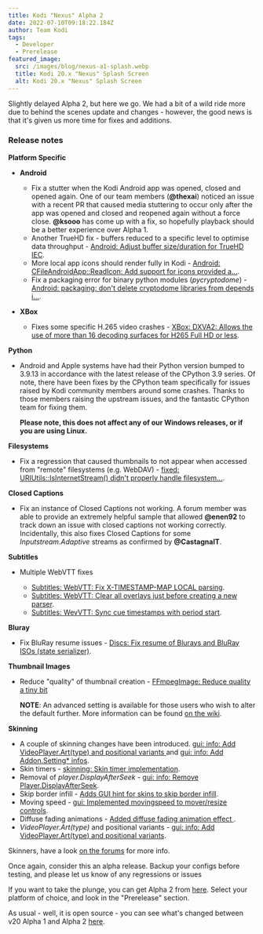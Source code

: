 ```yaml
---
title: Kodi "Nexus" Alpha 2
date: 2022-07-10T09:18:22.184Z
author: Team Kodi
tags:
  - Developer
  - Prerelease
featured_image:
  src: /images/blog/nexus-a1-splash.webp
  title: Kodi 20.x "Nexus" Splash Screen
  alt: Kodi 20.x "Nexus" Splash Screen
---
```

Slightly delayed Alpha 2, but here we go. We had a bit of a wild ride more due to behind the scenes update and changes - however, the good news is that it's given us more time for fixes and additions.

### **Release notes**

**Platform Specific**

* **Android**

  * Fix a stutter when the Kodi Android app was opened, closed and opened again. One of our team members (**@thexai**) noticed an issue with a recent PR that caused media stuttering to occur only after the app was opened and closed and reopened again without a force close. **@ksooo** has come up with a fix, so hopefully playback should be a better experience over Alpha 1.
  * Another TrueHD fix - buffers reduced to a specific level to optimise data throughput - [Android: Adjust buffer size/duration for TrueHD IEC](https://github.com/xbmc/xbmc/pull/21428).
  * More local app icons should render fully in Kodi - [Android: CFileAndroidApp::ReadIcon: Add support for icons provided a...](https://github.com/xbmc/xbmc/pull/21423).
  * Fix a packaging error for binary python modules (*pycryptodome*) - [Android: packaging: don't delete cryptodome libraries from depends i...](https://github.com/xbmc/xbmc/pull/21561).
* **XBox**

  * Fixes some specific H.265 video crashes - [XBox: DXVA2: Allows the use of more than 16 decoding surfaces for H265 Full HD or less](https://github.com/xbmc/xbmc/pull/21497).

**Python**

* Android and Apple systems have had their Python version bumped to 3.9.13 in accordance with the latest release of the CPython 3.9 series. Of note, there have been fixes by the CPython team specifically for issues raised by Kodi community members around some crashes. Thanks to those members raising the upstream issues, and the fantastic CPython team for fixing them.

  **Please note, this does not affect any of our Windows releases, or if you are using Linux.**

**Filesystems**

* Fix a regression that caused thumbnails to not appear when accessed from "remote" filesystems (e.g. WebDAV) - [fixed: URIUtils::IsInternetStream() didn't properly handle filesystem...](https://github.com/xbmc/xbmc/pull/21494).

**Closed Captions**

* Fix an instance of Closed Captions not working. A forum member was able to provide an extremely helpful sample that allowed **@enen92** to track down an issue with closed captions not working correctly. Incidentally, this also fixes Closed Captions for some *Inputstream.Adaptive* streams as confirmed by **@CastagnaIT**.

**Subtitles**

* Multiple WebVTT fixes

  * [Subtitles: WebVTT: Fix X-TIMESTAMP-MAP LOCAL parsing](https://github.com/xbmc/xbmc/pull/21457).
  * [Subtitles: WebVTT: Clear all overlays just before creating a new parser](https://github.com/xbmc/xbmc/pull/21650).
  * [Subtitles: WevVTT: Sync cue timestamps with period start](https://github.com/xbmc/xbmc/pull/21523).

**Bluray**

* Fix BluRay resume issues - [Discs: Fix resume of Blurays and BluRay ISOs (state serializer)](https://github.com/xbmc/xbmc/pull/21462).

**Thumbnail Images**

* Reduce "quality" of thumbnail creation - [FFmpegImage: Reduce quality a tiny bit](https://github.com/xbmc/xbmc/pull/21418)

  **NOTE**: An advanced setting is available for those users who wish to alter the default further. More information can be found [on the wiki](https://kodi.wiki/view/Advancedsettings.xml#Library_artwork).

**Skinning**

* A couple of skinning changes have been introduced. [gui: info: Add VideoPlayer.Art(type) and positional variants ](https://github.com/xbmc/xbmc/pull/21401) and [gui: info: Add Addon.Setting* infos](https://github.com/xbmc/xbmc/pull/21405).
* Skin timers - [skinning: Skin timer implementation](https://github.com/xbmc/xbmc/pull/21320).
* Removal of *player.DisplayAfterSeek* - [gui: info: Remove Player.DisplayAfterSeek](https://github.com/xbmc/xbmc/pull/21425).
* Skip border infill - [Adds GUI hint for skins to skip border infill](https://github.com/xbmc/xbmc/pull/20754).
* Moving speed - [gui: Implemented movingspeed to mover/resize controls](https://github.com/xbmc/xbmc/pull/21364).
* Diffuse fading animations - [Added diffuse fading animation effect ](https://github.com/xbmc/xbmc/pull/21400).
* *VideoPlayer.Art(type)* and positional variants - [gui: info: Add VideoPlayer.Art(type) and positional variants](https://github.com/xbmc/xbmc/pull/21401).

Skinners, have a look [on the forums](https://forum.kodi.tv/showthread.php?tid=363553) for more info.

Once again, consider this an alpha release. Backup your configs before testing, and please let us know of any regressions or issues

If you want to take the plunge, you can get Alpha 2 from [here](https://kodi.tv/download). Select your platform of choice, and look in the "Prerelease" section. 

As usual - well, it is open source - you can see what's changed between v20 Alpha 1 and Alpha 2 [here](https://github.com/xbmc/xbmc/compare/20.0a1-Nexus...20.0a2-Nexus).
